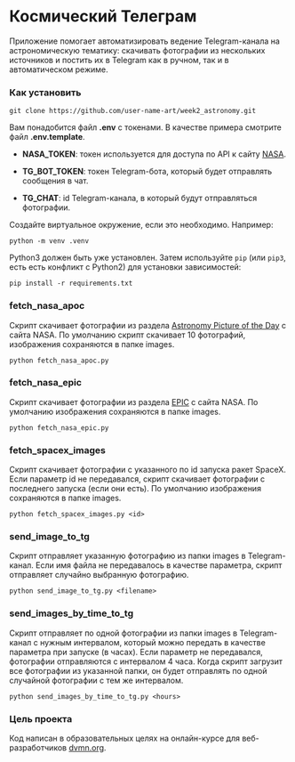 # Космический Телеграм

Приложение помогает автоматизировать ведение Telegram-канала на астрономическую тематику: скачивать фотографии из нескольких источников и постить их в Telegram как в ручном, так и в автоматическом режиме.

### Как установить
```
git clone https://github.com/user-name-art/week2_astronomy.git
```

Вам понадобится файл **.env** с токенами. В качестве примера смотрите файл **.env.template**.

* **NASA_TOKEN**: токен используется для доступа по API к сайту [NASA](https://api.nasa.gov/).

* **TG_BOT_TOKEN**: токен Telegram-бота, который будет отправлять сообщения в чат. 

* **TG_CHAT**: id Telegram-канала, в который будут отправляться фотографии. 

Создайте виртуальное окружение, если это необходимо. Например:
```
python -m venv .venv
```

Python3 должен быть уже установлен. 
Затем используйте `pip` (или `pip3`, есть есть конфликт с Python2) для установки зависимостей:
```
pip install -r requirements.txt
```
### fetch_nasa_apoc
Скрипт скачивает фотографии из раздела [Astronomy Picture of the Day](https://apod.nasa.gov/apod/astropix.html) с сайта NASA. По умолчанию скрипт скачивает 10 фотографий, изображения сохраняются в папке images.
```
python fetch_nasa_apoc.py
```

### fetch_nasa_epic
Скрипт скачивает фотографии из раздела [EPIC](https://epic.gsfc.nasa.gov/) с сайта NASA. По умолчанию изображения сохраняются в папке images.
```
python fetch_nasa_epic.py
```

### fetch_spacex_images
Скрипт скачивает фотографии с указанного по id запуска ракет SpaceX. Если параметр id не передавался, скрипт скачивает фотографии с последнего запуска (если они есть). По умолчанию изображения сохраняются в папке images.
```
python fetch_spacex_images.py <id>
```

### send_image_to_tg
Скрипт отправляет указанную фотографию из папки images в Telegram-канал. Если имя файла не передавалось в качестве параметра, скрипт отправляет случайно выбранную фотографию.
```
python send_image_to_tg.py <filename>
```

### send_images_by_time_to_tg
Скрипт отправляет по одной фотографии из папки images в Telegram-канал с нужным интервалом, который можно передать в качестве параметра при запуске (в часах). Если параметр не передавался, фотографии отправляются с интервалом 4 часа.
Когда скрипт загрузит все фотографии из указанной папки, он будет отправлять по одной случайной фотографии с тем же интервалом.
```
python send_images_by_time_to_tg.py <hours>
```

### Цель проекта

Код написан в образовательных целях на онлайн-курсе для веб-разработчиков [dvmn.org](https://dvmn.org/).
